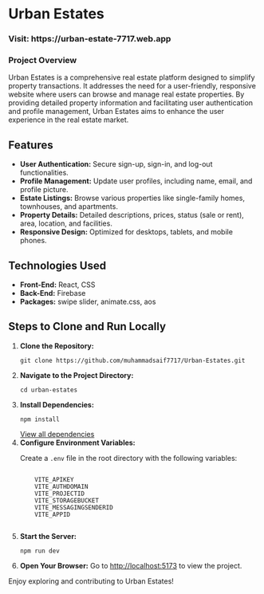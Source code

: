 <h1><strong>Urban Estates</strong></h1>

<h3>Visit: https://urban-estate-7717.web.app</h3>

  <h3><strong>Project Overview</strong></h3>
  <p>
    Urban Estates is a comprehensive real estate platform designed to simplify property transactions. 
    It addresses the need for a user-friendly, responsive website where users can browse and manage real estate properties. 
    By providing detailed property information and facilitating user authentication and profile management, 
    Urban Estates aims to enhance the user experience in the real estate market.
  </p>

  <h2><strong>Features</strong></h2>
  <ul>
    <li><strong>User Authentication:</strong> Secure sign-up, sign-in, and log-out functionalities.</li>
    <li><strong>Profile Management:</strong> Update user profiles, including name, email, and profile picture.</li>
    <li><strong>Estate Listings:</strong> Browse various properties like single-family homes, townhouses, and apartments.</li>
    <li><strong>Property Details:</strong> Detailed descriptions, prices, status (sale or rent), area, location, and facilities.</li>
    <li><strong>Responsive Design:</strong> Optimized for desktops, tablets, and mobile phones.</li>
  </ul>

  <h2><strong>Technologies Used</strong></h2>
  <ul>
    <li><strong>Front-End:</strong> React, CSS</li>
    <li><strong>Back-End:</strong> Firebase</li>
    <li><strong>Packages:</strong> swipe slider, animate.css, aos</li>
  </ul>

  <h2><strong>Steps to Clone and Run Locally</strong></h2>
  <ol>
    <li><strong>Clone the Repository:</strong>
      <pre><code>git clone https://github.com/muhammadsaif7717/Urban-Estates.git</code></pre>
    </li>
    <li><strong>Navigate to the Project Directory:</strong>
      <pre><code>cd urban-estates</code></pre>
    </li>
    <li><strong>Install Dependencies:</strong>
      <pre><code>npm install</code></pre>
       <a href='https://github.com/muhammadsaif7717/Urban-Estates/blob/main/package.json' target='_blank'>View all dependencies</a>
    </li>
    <li><strong>Configure Environment Variables:</strong>
      <p>Create a <code>.env</code> file in the root directory with the following variables:</p>
      <pre><code>
    VITE_APIKEY
    VITE_AUTHDOMAIN
    VITE_PROJECTID
    VITE_STORAGEBUCKET
    VITE_MESSAGINGSENDERID
    VITE_APPID
      </code></pre>
    </li>
    <li><strong>Start the Server:</strong>
      <pre><code>npm run dev</code></pre>
    </li>
    <li><strong>Open Your Browser:</strong> Go to <a href="http://localhost:5173">http://localhost:5173</a> to view the project.</li>
  </ol>

  <p>Enjoy exploring and contributing to Urban Estates!</p>
